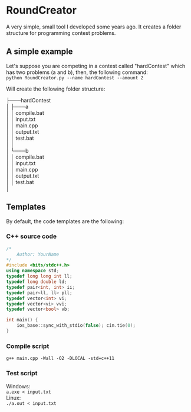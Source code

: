 # RoundCreator
A very simple, small tool I developed some years ago. It creates a folder structure for programming contest problems.
## A simple example
Let's suppose you are competing in a contest called "hardContest" which has two problems (a and b), then, the following command:<br>
`python RoundCreator.py --name hardContest --amount 2`


Will create the following folder structure:

├───hardContest<br>
│   ├───a<br>
│   │       compile.bat<br>
│   │       input.txt<br>
│   │       main.cpp<br>
│   │       output.txt<br>
│   │       test.bat<br>
│   │<br>
│   └───b<br>
│   │       compile.bat<br>
│   │       input.txt<br>
│   │       main.cpp<br>
│   │       output.txt<br>
│   │       test.bat<br>
│<br>

## Templates
By default, the code templates are the following:
### C++ source code
```c++
/*
    Author: YourName
*/
#include <bits/stdc++.h>
using namespace std;
typedef long long int ll;
typedef long double ld;
typedef pair<int, int> ii;
typedef pair<ll, ll> pll;
typedef vector<int> vi;
typedef vector<vi> vvi;
typedef vector<bool> vb;

int main() {
    ios_base::sync_with_stdio(false); cin.tie(0);
}
```
### Compile script
`g++ main.cpp -Wall -O2 -DLOCAL -std=c++11`

### Test script
Windows:<br>
`a.exe < input.txt`<br>
Linux:<br>
`./a.out < input.txt`
